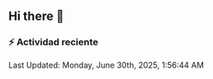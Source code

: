 ## Hi there 👋

<!--
**LibardoBT/LibardoBT** is a ✨ _special_ ✨ repository because its `README.md` (this file) appears on your GitHub profile.

Here are some ideas to get you started:

- 🔭 I’m currently working on ...
- 🌱 I’m currently learning ...
- 👯 I’m looking to collaborate on ...
- 🤔 I’m looking for help with ...
- 💬 Ask me about ...
- 📫 How to reach me: ...
- 😄 Pronouns: ...
- ⚡ Fun fact: ...
-->
### :zap: Actividad reciente
<!--RECENT_ACTIVITY:start-->
<!--RECENT_ACTIVITY:end-->
<!--RECENT_ACTIVITY:last_update-->
Last Updated: Monday, June 30th, 2025, 1:56:44 AM
<!--RECENT_ACTIVITY:last_update_end-->

